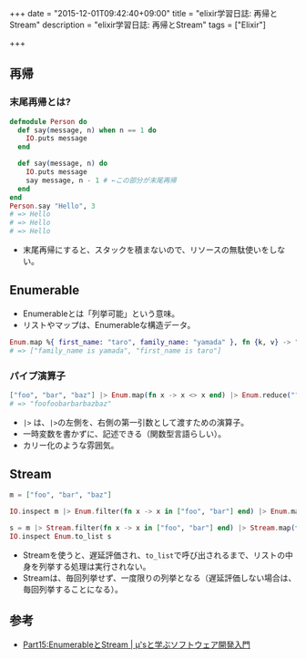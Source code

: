 +++
date = "2015-12-01T09:42:40+09:00"
title = "elixir学習日誌: 再帰とStream"
description = "elixir学習日誌: 再帰とStream"
tags = ["Elixir"]

+++

## 再帰

### 末尾再帰とは?

```elixir
defmodule Person do
  def say(message, n) when n == 1 do
    IO.puts message
  end

  def say(message, n) do
    IO.puts message
    say message, n - 1 # ←この部分が末尾再帰
  end
end
Person.say "Hello", 3
# => Hello
# => Hello
# => Hello
```

* 末尾再帰にすると、スタックを積まないので、リソースの無駄使いをしない。

## Enumerable

* Enumerableとは「列挙可能」という意味。
* リストやマップは、Enumerableな構造データ。

```elixir
Enum.map %{ first_name: "taro", family_name: "yamada" }, fn {k, v} -> "#{k} is #{v}" end
# => ["family_name is yamada", "first_name is taro"]
```

### パイプ演算子

```elixir
["foo", "bar", "baz"] |> Enum.map(fn x -> x <> x end) |> Enum.reduce("", fn x, result -> result <> x end)
# => "foofoobarbarbazbaz"
```

* `|>` は、`|>`の左側を、右側の第一引数として渡すための演算子。
* 一時変数を書かずに、記述できる（関数型言語らしい）。
* カリー化のような雰囲気。

## Stream

```elixir
m = ["foo", "bar", "baz"]

IO.inspect m |> Enum.filter(fn x -> x in ["foo", "bar"] end) |> Enum.map(fn x -> x <> x end)

s = m |> Stream.filter(fn x -> x in ["foo", "bar"] end) |> Stream.map(fn x -> x <> x end)
IO.inspect Enum.to_list s
```

* Streamを使うと、遅延評価され、`to_list`で呼び出されるまで、リストの中身を列挙する処理は実行されない。
* Streamは、毎回列挙せず、一度限りの列挙となる（遅延評価しない場合は、毎回列挙することになる）。

## 参考

* [Part15:EnumerableとStream | μ'sと学ぶソフトウェア開発入門](http://learn-with-muse.sato-t.net/?page_id=3791)
